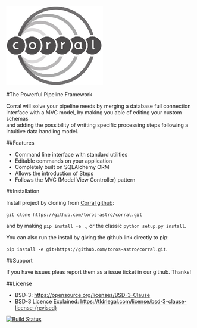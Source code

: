 <img src='./docs/logo_corral.jpg' alt='Corral' width=260/>

#The Powerful Pipeline Framework

Corral will solve your pipeline needs by merging a database full connection  
interface with a MVC model, by making you able of editing your custom schemas  
and adding the possibility of writting specific processing steps following a  
intuitive data handling model.

##Features

* Command line interface with standard utilities
* Editable commands on your application
* Completely built on SQLAlchemy ORM
* Allows the introduction of Steps
* Follows the MVC (Model View Controller) pattern

##Installation

Install project by cloning from [Corral github](https://github.com/toros-astro/corral.git):  

```git clone https://github.com/toros-astro/corral.git``` 

and by making `pip install -e .`, or the classic `python setup.py install`. 

You can also run the install by giving the github link directly to pip:  

```pip install -e git+https://github.com/toros-astro/corral.git```.

##Support

If you have issues pleas report them as a issue ticket in our github. Thanks!

##License

- BSD-3: https://opensource.org/licenses/BSD-3-Clause
- BSD-3 Licence Explained: https://tldrlegal.com/license/bsd-3-clause-license-(revised)

[![Build Status](https://travis-ci.org/toros-astro/corral.svg?branch=master)](https://travis-ci.org/toros-astro/corral)
